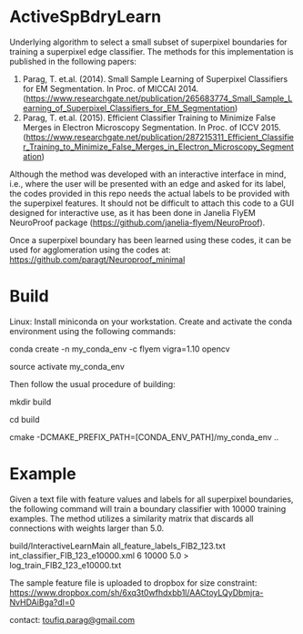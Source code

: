 # ActiveSpBdryLearn

Underlying algorithm to select a small subset of superpixel boundaries for training a superpixel edge classifier. The methods for this implementation is published in the following papers:

1. Parag, T. et.al. (2014). Small Sample Learning of Superpixel Classifiers for EM Segmentation. In Proc. of MICCAI 2014.(https://www.researchgate.net/publication/265683774_Small_Sample_Learning_of_Superpixel_Classifiers_for_EM_Segmentation)
2. Parag, T. et.al. (2015).  Efficient Classifier Training to Minimize False Merges in Electron Microscopy Segmentation. In Proc. of ICCV 2015. (https://www.researchgate.net/publication/287215311_Efficient_Classifier_Training_to_Minimize_False_Merges_in_Electron_Microscopy_Segmentation) 

Although the method was developed with an interactive interface in mind, i.e., where the user will be presented with an edge and asked for its label, the codes provided in this repo needs the actual labels to be provided with the superpixel features. It should not be difficult to attach this code to a GUI designed for interactive use, as it has been done in Janelia FlyEM NeuroProof package (https://github.com/janelia-flyem/NeuroProof).

Once a superpixel boundary has been learned using these codes, it can be used for agglomeration using the codes at: 
 https://github.com/paragt/Neuroproof_minimal


# Build
Linux: Install miniconda on your workstation. Create and activate the conda environment using the following commands:

  conda create -n my_conda_env -c flyem vigra=1.10 opencv 

  source activate my_conda_env

Then follow the usual procedure of building:

  mkdir build
 
  cd build

  cmake -DCMAKE_PREFIX_PATH=[CONDA_ENV_PATH]/my_conda_env ..

# Example

Given a text file with feature values and labels for all superpixel boundaries, the following command will train a boundary classifier with 10000 training examples. The method utilizes a similarity matrix that discards all connections with weights larger than 5.0.

build/InteractiveLearnMain all_feature_labels_FIB2_123.txt int_classifier_FIB_123_e10000.xml 6 10000 5.0 > log_train_FIB2_123_e10000.txt

The sample feature file is uploaded to dropbox for size constraint: https://www.dropbox.com/sh/6xq3t0wfhdxbb1l/AACtoyLQyDbmjra-NvHDAiBga?dl=0

contact: toufiq.parag@gmail.com
